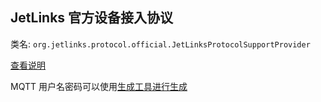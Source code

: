 ## JetLinks 官方设备接入协议

类名: `org.jetlinks.protocol.official.JetLinksProtocolSupportProvider`

[查看说明](http://doc.jetlinks.cn/basics-guide/jetlinks-protocol-support.html)

MQTT 用户名密码可以使用[生成工具进行生成](http://doc.jetlinks.cn/basics-guide/jetlinks-protocol-support.html)